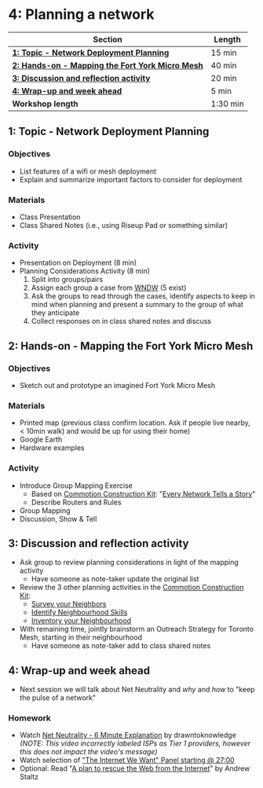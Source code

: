 # 4: Planning a network

| **Section**                                                                                          | **Length** |
|------------------------------------------------------------------------------------------------------|------------|
| [**1: Topic - Network Deployment Planning**](#1-topic---network-deployment-planning)                 | 15 min     |
| [**2: Hands-on - Mapping the Fort York Micro Mesh**](#2-hands-on---mapping-the-fort-york-micro-mesh) | 40 min     |
| [**3: Discussion and reflection activity**](#3-discussion-and-reflection-activity)                   | 20 min     |
| [**4: Wrap-up and week ahead**](#4-wrap-up-and-week-ahead)                                           | 5 min      |
| **Workshop length**                                                                                  | 1:30 min   |

## 1: Topic - Network Deployment Planning

### Objectives

- List features of a wifi or mesh deployment
- Explain and summarize important factors to consider for deployment

### Materials

- Class Presentation
- Class Shared Notes (i.e., using Riseup Pad or something similar)

### Activity

- Presentation on Deployment (8 min)
- Planning Considerations Activity (8 min)
  1. Split into groups/pairs
  1. Assign each group a case from [WNDW](http://wndw.net/caseStudies.html) (5 exist)
  1. Ask the groups to read through the cases, identify aspects to keep in mind when planning and present a summary to the group of what they anticipate
  1. Collect responses on in class shared notes and discuss

## 2: Hands-on - Mapping the Fort York Micro Mesh

### Objectives

- Sketch out and prototype an imagined Fort York Micro Mesh

### Materials

- Printed map (previous class confirm location. Ask if people live nearby, < 10min walk) and would be up for using their home)
- Google Earth
- Hardware examples

### Activity

- Introduce Group Mapping Exercise 
  - Based on [Commotion Construction Kit](https://commotionwireless.net/docs/cck/): "[Every Network Tells a Story](https://commotionwireless.net/docs/cck/planning/design-your-network-every-network-tells-story/)"
  - Describe Routers and Rules
- Group Mapping 
- Discussion, Show & Tell

## 3: Discussion and reflection activity

- Ask group to review planning considerations in light of the mapping activity
  - Have someone as note-taker update the original list
- Review the 3 other planning activities in the [Commotion Construction Kit](https://commotionwireless.net/docs/cck/):
  - [Survey your Neighbors](https://commotionwireless.net/docs/cck/planning/survey-your-neighbors/)
  - [Identify Neighbourhood Skills](https://commotionwireless.net/docs/cck/planning/identify-neighborhood-skills/)
  - [Inventory your Neighbourhood](https://commotionwireless.net/docs/cck/planning/inventory-the-neighborhood/)
- With remaining time, jointly brainstorm an Outreach Strategy for Toronto Mesh, starting in their neighbourhood
  - Have someone as note-taker add to class shared notes  

## 4: Wrap-up and week ahead

- Next session we will talk about Net Neutrality and _why_ and _how_ to "keep the pulse of a network"

### Homework 

- Watch [Net Neutrality - 6 Minute Explanation](https://www.youtube.com/watch?v=zASHI9qdB0U) by drawntoknowledge _(NOTE: This video incorrectly labeled ISPs as Tier 1 providers, however this does not impact the video's message)_
- Watch selection of ["The Internet We Want" Panel starting @ 27:00](https://youtu.be/PtO4rPPBWjY?t=27m00s)
- Optional: Read "[A plan to rescue the Web from the Internet](https://staltz.com/a-plan-to-rescue-the-web-from-the-internet.html)" by Andrew Staltz
